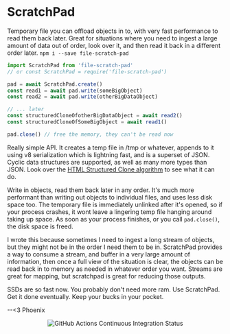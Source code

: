 # ScratchPad
Temporary file you can offload objects in to, with very fast performance to read them back later. Great for situations where you need to ingest a large amount of data out of order, look over it, and then read it back in a different order later. `npm i --save file-scratch-pad`

```mjs
import ScratchPad from 'file-scratch-pad'
// or const ScratchPad = require('file-scratch-pad')

pad = await ScratchPad.create()
const read1 = await pad.write(someBigObject)
const read2 = await pad.write(otherBigDataObject)

// ... later
const structuredCloneOfotherBigDataObject = await read2()
const structuredCloneOfSomeBigObject = await read1()

pad.close() // free the memory, they can't be read now
```

Really simple API. It creates a temp file in /tmp or whatever, appends to it using v8 serialization which is lightning fast, and is a superset of JSON. Cyclic data structures are supported, as well as many more types than JSON. Look over the [HTML Structured Clone algorithm](https://developer.mozilla.org/en-US/docs/Web/API/Web_Workers_API/Structured_clone_algorithm) to see what it can do.

Write in objects, read them back later in any order. It's much more performant than writing out objects to individual files, and uses less disk space too. The temporary file is immediately unlinked after it's opened, so if your process crashes, it wont leave a lingering temp file hanging around taking up space. As soon as your process finishes, or you call `pad.close()`, the disk space is freed.

I wrote this because sometimes I need to ingest a long stream of objects, but they might not be in the order I need them to be in. ScratchPad provides a way to consume a stream, and buffer in a very large amount of information, then once a full view of the situation is clear, the objects can be read back in to memory as needed in whatever order you want. Streams are great for mapping, but scratchpad is great for reducing those outputs.

SSDs are so fast now. You probably don't need more ram. Use ScratchPad. Get it done eventually. Keep your bucks in your pocket.

--<3 Phoenix

<p align=center><img alt="GitHub Actions Continuous Integration Status" src=https://github.com/Bluebie/scratchpad/actions/workflows/node.js.yml/badge.svg></p>